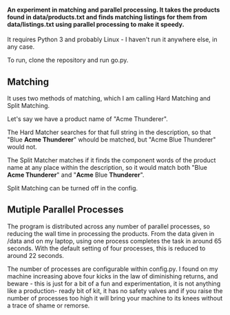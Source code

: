 #### An experiment in matching and parallel processing. It takes the products found in data/products.txt and finds matching listings for them from data/listings.txt using parallel processing to make it speedy.

It requires Python 3 and probably Linux - I haven't run it anywhere else, in any case.

To run, clone the repository and run go.py.

## Matching

It uses two methods of matching, which I am calling Hard Matching and Split Matching.

Let's say we have a product name of "Acme Thunderer".

The Hard Matcher searches for that full string in the description, so that "Blue **Acme Thunderer**" whould be matched, but "Acme Blue Thunderer" would not.

The Split Matcher matches if it finds the component words of the product name at any place within the description, so it would match both "Blue **Acme Thunderer**" and "**Acme** Blue **Thunderer**".

Split Matching can be turned off in the config.

## Mutiple Parallel Processes

The program is distributed across any number of parallel processes, so reducing the wall time in processing the products. From the data given in /data and on my laptop, using one process completes the task in around 65 seconds. With the default setting of four processes, this is reduced to around 22 seconds.

The number of processes are configurable within config.py. I found on my machine increasing above four kicks in the law of diminishing returns, and beware - this is just for a bit of a fun and experimentation, it is not anything like a production-
 ready bit of kit, it has no safety valves and if you raise the number of processes too high it will bring your machine to its knees without a trace of shame or remorse.
